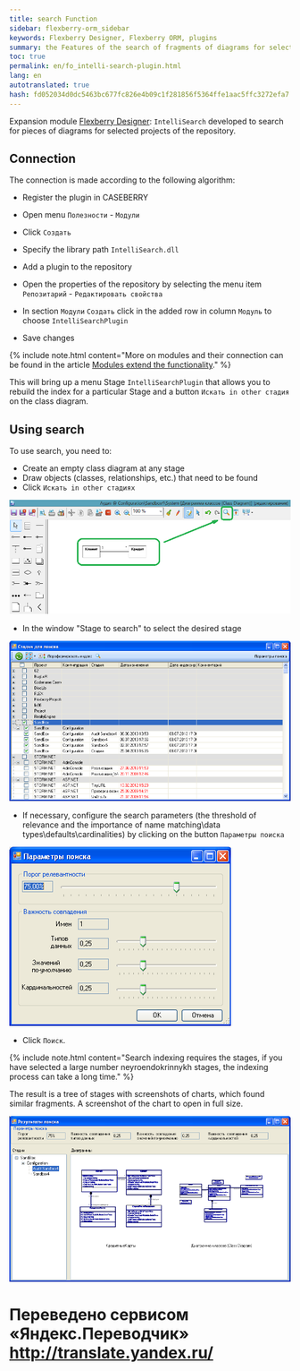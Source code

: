 ```yaml
--- 
title: search Function 
sidebar: flexberry-orm_sidebar 
keywords: Flexberry Designer, Flexberry ORM, plugins 
summary: the Features of the search of fragments of diagrams for selected projects 
toc: true 
permalink: en/fo_intelli-search-plugin.html 
lang: en 
autotranslated: true 
hash: fd052034d0dc5463bc677fc826e4b09c1f281856f5364ffe1aac5ffc3272efa7 
--- 
```


Expansion module [Flexberry Designer](fd_landing_page.html): `IntelliSearch` developed to search for pieces of diagrams for selected projects of the repository. 

## Connection 

The connection is made according to the following algorithm: 

* Register the plugin in CASEBERRY 
* Open menu `Полезности` - `Модули` 
* Click `Создать` 
* Specify the library path `IntelliSearch.dll` 

* Add a plugin to the repository 
* Open the properties of the repository by selecting the menu item `Репозитарий` - `Редактировать свойства` 
* In section `Модули` `Создать` click in the added row in column `Модуль` to choose `IntelliSearchPlugin` 
* Save changes 

{% include note.html content="More on modules and their connection can be found in the article [Modules extend the functionality](fd_flexberry-plugins.html)." %} 

This will bring up a menu Stage `IntelliSearchPlugin` that allows you to rebuild the index for a particular Stage and a button `Искать in other стадия` on the class diagram. 

## Using search 

To use search, you need to: 

* Create an empty class diagram at any stage 
* Draw objects (classes, relationships, etc.) that need to be found 
* Click `Искать in other стадиях` 

![](/images/pages/products/flexberry-orm/module-flexberry-designer/search-example.png) 

* In the window "Stage to search" to select the desired stage 

![](/images/pages/products/flexberry-orm/module-flexberry-designer/search-studys.png) 

* If necessary, configure the search parameters (the threshold of relevance and the importance of name matching\data types\defaults\cardinalities) by clicking on the button `Параметры поиска` 

![](/images/pages/products/flexberry-orm/module-flexberry-designer/search-params.png) 

* Click `Поиск`. 

{% include note.html content="Search indexing requires the stages, if you have selected a large number neyroendokrinnykh stages, the indexing process can take a long time." %} 

The result is a tree of stages with screenshots of charts, which found similar fragments. A screenshot of the chart to open in full size. 

![](/images/pages/products/flexberry-orm/module-flexberry-designer/search-results.png) 



 # Переведено сервисом «Яндекс.Переводчик» http://translate.yandex.ru/
